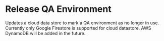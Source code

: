 Release QA Environment
=====================

Updates a cloud data store to mark a QA environment as no longer in use. Currently only Google Firestore is supported for cloud datastore. AWS DynamoDB will be added in the future.